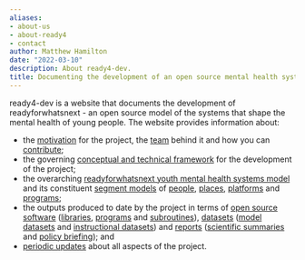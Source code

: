 ```yaml
---
aliases:
- about-us
- about-ready4
- contact
author: Matthew Hamilton
date: "2022-03-10"
description: About ready4-dev.
title: Documenting the development of an open source mental health systems model
---
```


ready4-dev is a website that documents the development of readyforwhatsnext - an open source model of the systems that shape the mental health of young people. The website provides information about:

- the [motivation](../motivation/) for the project, the [team](../team/) behind it and how you can [contribute](../contribute/);
- the governing [conceptual and technical framework](../project/a_ready4-project/foundation/) for the development of the project;
- the overarching [readyforwhatsnext youth mental health systems model](../project/f_readyforwhatsnext-project/) and its constituent [segment models](../categories/models-segments/) of [people](../project/c_springtolife-project/), [places](../project/b_springtides-project/), [platforms](../project/e_firstbounce-project/) and [programs](../project/d_ontarget-project/); 
- the outputs produced to date by the project in terms of [open source software](../publications_ov/software/) ([libraries](../publications/libraries/),  [programs](../publications/programs/) and [subroutines](../publications/programs/)), [datasets](../publications_ov/datasets/) ([model datasets](../publications/datasets/model/) and [instructional datasets](../publications/datasets/instructional/)) and [reports](../publications_ov/reports/) ([scientific summaries](../publications/reports/scientific/) and [policy briefing](../publications/reports/policy/)); and
- [periodic updates](../post/) about all aspects of the project.






